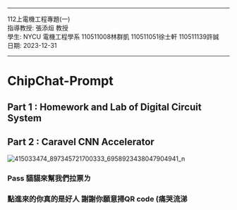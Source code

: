 ***
112上電機工程專題(一)  
指導教授: 張添烜 教授  
學生: NYCU 電機工程學系 110511008林群凱 110511051徐士軒 110511139許誠  
日期: 2023-12-31  
***

# ChipChat-Prompt

## Part 1 : Homework and Lab of Digital Circuit System

## Part 2 : Caravel CNN Accelerator

![415033474_897345721700333_6958923438047904941_n](https://github.com/Kai-0808/ChipChat-Prompt/assets/138969830/17dd5280-2042-4bdb-ace9-bdc1e8cced0a)
### Pass 貓貓來幫我們拉票ㄌ
### 點進來的你真的是好人 謝謝你願意掃QR code (痛哭流涕
